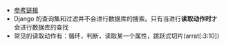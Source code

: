 - [参考链接](https://blog.csdn.net/weixin_44685869/article/details/105402339?ops_request_misc=%257B%2522request%255Fid%2522%253A%2522166753162516782390563560%2522%252C%2522scm%2522%253A%252220140713.130102334..%2522%257D&request_id=166753162516782390563560&biz_id=0&utm_medium=distribute.pc_search_result.none-task-blog-2~all~sobaiduend~default-1-105402339-null-null.142^v63^wechat,201^v3^control_1,213^v1^control&utm_term=Django%20%E6%83%B0%E6%80%A7%E6%9F%A5%E8%AF%A2&spm=1018.2226.3001.4187)
- Django 的查询集和过滤并不会进行数据库的搜索。只有当进行**读取动作时**才会进行数据库的查找
- 常见的读取动作有：循环，判断，读取某一个属性，跳跃式切片(arrat[:3:10])